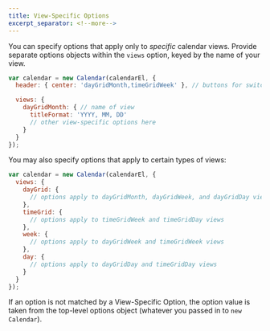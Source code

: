 ```yaml
---
title: View-Specific Options
excerpt_separator: <!--more-->
---
```


You can specify options that apply only to *specific* calendar views.<!--more--> Provide separate options objects within the `views` option, keyed by the name of your view.

```js
var calendar = new Calendar(calendarEl, {
  header: { center: 'dayGridMonth,timeGridWeek' }, // buttons for switching between views

  views: {
    dayGridMonth: { // name of view
      titleFormat: 'YYYY, MM, DD'
      // other view-specific options here
    }
  }
});
```

You may also specify options that apply to certain types of views:

```js
var calendar = new Calendar(calendarEl, {
  views: {
    dayGrid: {
      // options apply to dayGridMonth, dayGridWeek, and dayGridDay views
    },
    timeGrid: {
      // options apply to timeGridWeek and timeGridDay views
    },
    week: {
      // options apply to dayGridWeek and timeGridWeek views
    },
    day: {
      // options apply to dayGridDay and timeGridDay views
    }
  }
});
```

If an option is not matched by a View-Specific Option, the option value is taken from the top-level options object (whatever you passed in to `new Calendar`).
